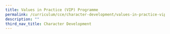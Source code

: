 ```yaml
---
title: Values in Practice (VIP) Programme
permalink: /curriculum/cce/character-development/values-in-practice-vip-programme/
description: ""
third_nav_title: Character Development
---
```

